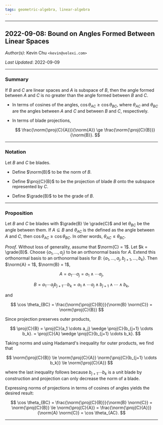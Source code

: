 ```yaml
---
tags: geometric-algebra, linear-algebra
---
```


--------------------------------------------------------------------------------------------

2022-09-08: Bound on Angles Formed Between Linear Spaces
--------------------------------------------------------

_Author(s)_: Kevin Chu `<kevin@velexi.com>`

_Last Updated_: 2022-09-09

--------------------------------------------------------------------------------------------
### Summary

If $B$ and $C$ are linear spaces and $A$ is subspace of $B$, then the angle formed between
$A$ and $C$ is no greater than the angle formed between $B$ and $C$.

* In terms of cosines of the angles, $\cos \theta_{AC} \ge \cos \theta_{BC}$, where
  $\theta_{AC}$ and $\theta_{BC}$ are the angles between $A$ and $C$ and between $B$ and
  $C$, respectively.

* In terms of blade projections,

  $$
  \frac{\norm{\proj{C}{A}}}{\norm{A}} \ge \frac{\norm{\proj{C}{B}}}{\norm{B}}.
  $$

--------------------------------------------------------------------------------------------
### Notation

Let $B$ and $C$ be blades.

* Define $\norm{B}$ to be the norm of $B$.
  $\newcommand{\norm}[1]{\left\Vert #1\right\Vert}$

* Define $\proj{C}{B}$ to be the projection of blade $B$ onto the subspace represented
  by $C$.
  $\newcommand{\proj}[2]{P_{#1}\left(#2\right)}$

* Define $\grade{B}$ to be the grade of $B$.
  $\newcommand{\grade}[1]{\operatorname{grade}\left(#1\right)}$

--------------------------------------------------------------------------------------------

### Proposition

Let $B$ and $C$ be blades with $\grade{B} \le \grade{C}$ and let $\theta_{BC}$ be the angle
between them. If $A \subseteq B$ and $\theta_{AC}$ is the defined as the angle between $A$
and $C$, then $\cos \theta_{AC} \ge \cos \theta_{BC}$. In other words,
$\theta_{AC} \le \theta_{BC}$.

_Proof_. Without loss of generality, assume that $\norm{C} = 1$. Let $k = \grade{B}$.
Choose $\{a_1, \ldots, a_j\}$ to be an orthonormal basis for $A$. Extend this orthonormal
basis to an orthonormal basis for $B$: $\{a_1, \ldots, a_j, b_{j+1}, \ldots, b_k\}$. Then
$\norm{A} = 1$, $\norm{B} = 1$,

$$
A = a_1 \cdots a_j = a_1 \wedge \cdots a_j,
$$

$$
B = a_1 \cdots a_j b_{j+1} \cdots b_k
= a_1 \wedge \cdots a_j \wedge b_{j+1} \wedge \cdots \wedge b_k,
$$

and

$$
\cos \theta_{BC}
= \frac{\norm{\proj{C}{B}}}{\norm{B} \norm{C}}
= \norm{\proj{C}{B}}
$$

Since projection preserves outer products,

$$
\proj{C}{B}
= \proj{C}{a_1 \cdots a_j} \wedge \proj{C}{b_{j+1} \cdots b_k}.
= \proj{C}{A} \wedge \proj{C}{b_{j+1} \cdots b_k}.
$$

Taking norms and using Hadamard's inequality for outer products, we find that

$$
\norm{\proj{C}{B}}
\le \norm{\proj{C}{A}} \norm{\proj{C}{b_{j+1} \cdots b_k}}
\le \norm{\proj{C}{A}}
$$

where the last inequality follows because $b_{j+1} \cdots b_k$ is a unit blade by
construction and projection can only decrease the norm of a blade.

Expressing norms of projections in terms of cosines of angles yields the desired result:

$$
\cos \theta_{BC}
= \frac{\norm{\proj{C}{B}}}{\norm{B} \norm{C}}
= \norm{\proj{C}{B}}
\le \norm{\proj{C}{A}}
= \frac{\norm{\proj{C}{A}}}{\norm{A} \norm{C}}
= \cos \theta_{AC}.
$$

--------------------------------------------------------------------------------------------
